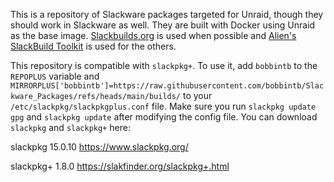 This is a repository of Slackware packages targeted for Unraid, though they should work in Slackware as well. They are built with Docker using Unraid as the base image. [Slackbuilds.org](https://slackbuilds.org) is used when possible and [Alien's SlackBuild Toolkit](https://alien.slackbook.org/AST/) is used for the others.

This repository is compatible with `slackpkg+`. To use it, add `bobbintb` to the `REPOPLUS` variable and `MIRRORPLUS['bobbintb']=https://raw.githubusercontent.com/bobbintb/Slackware_Packages/refs/heads/main/builds/` to your `/etc/slackpkg/slackpkgplus.conf` file. Make sure you run `slackpkg update gpg` and `slackpkg update` after modifying the config file.
You can download `slackpkg` and `slackpkg+` here:

  slackpkg 15.0.10 https://www.slackpkg.org/

  slackpkg+ 1.8.0 https://slakfinder.org/slackpkg+.html
